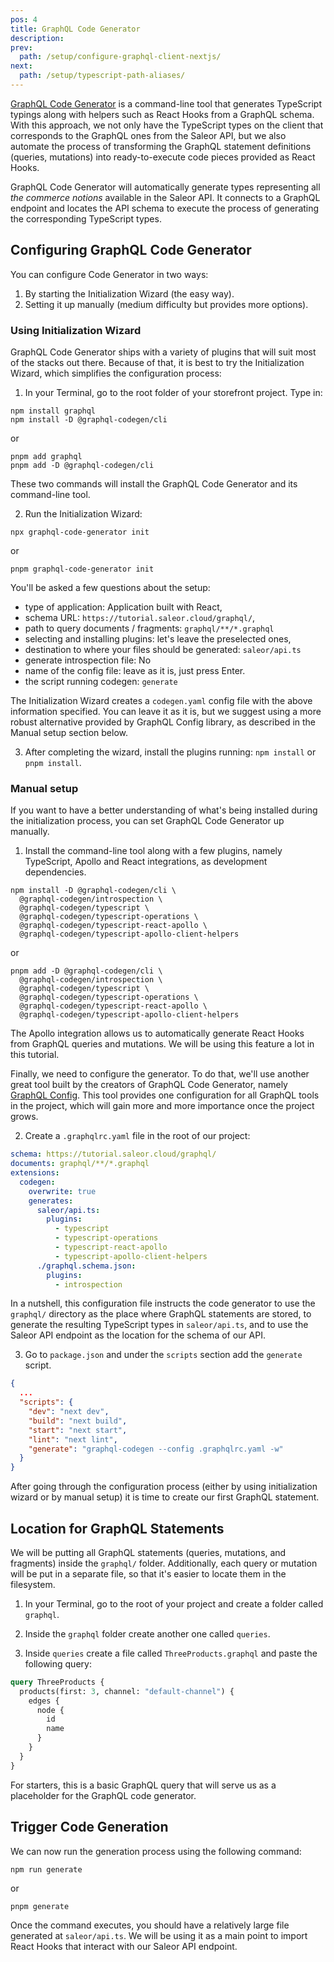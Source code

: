 ```yaml
---
pos: 4
title: GraphQL Code Generator
description:
prev:
  path: /setup/configure-graphql-client-nextjs/
next:
  path: /setup/typescript-path-aliases/
---
```


[GraphQL Code Generator](https://www.graphql-code-generator.com/) is a command-line tool that generates TypeScript typings along with helpers such as React Hooks from a GraphQL schema. With this approach, we not only have the TypeScript types on the client that corresponds to the GraphQL ones from the Saleor API, but we also automate the process of transforming the GraphQL statement definitions (queries, mutations) into ready-to-execute code pieces provided as React Hooks.

GraphQL Code Generator will automatically generate types representing all _the commerce notions_ available in the Saleor API. It connects to a GraphQL endpoint and locates the API schema to execute the process of generating the corresponding TypeScript types.

## Configuring GraphQL Code Generator

You can configure Code Generator in two ways:

1. By starting the Initialization Wizard (the easy way).
2. Setting it up manually (medium difficulty but provides more options).

### Using Initialization Wizard

GraphQL Code Generator ships with a variety of plugins that will suit most of the stacks out there. Because of that, it is best to try the Initialization Wizard, which simplifies the configuration process:

1. In your Terminal, go to the root folder of your storefront project. Type in:

```
npm install graphql
npm install -D @graphql-codegen/cli
```

or

```
pnpm add graphql
pnpm add -D @graphql-codegen/cli
```

These two commands will install the GraphQL Code Generator and its command-line tool.

2. Run the Initialization Wizard:

```
npx graphql-code-generator init
```

or

```
pnpm graphql-code-generator init
```

You'll be asked a few questions about the setup:

- type of application: Application built with React,
- schema URL: `https://tutorial.saleor.cloud/graphql/`,
- path to query documents / fragments: `graphql/**/*.graphql`
- selecting and installing plugins: let's leave the preselected ones,
- destination to where your files should be generated: `saleor/api.ts`
- generate introspection file: No
- name of the config file: leave as it is, just press Enter.
- the script running codegen: `generate`

The Initialization Wizard creates a `codegen.yaml` config file with the above information specified. You can leave it as it is, but we suggest using a more robust alternative provided by GraphQL Config library, as described in the Manual setup section below.

3. After completing the wizard, install the plugins running: `npm install` or `pnpm install`.

### Manual setup

If you want to have a better understanding of what's being installed during the initialization process, you can set GraphQL Code Generator up manually.

1. Install the command-line tool along with a few plugins, namely TypeScript, Apollo and React integrations, as development dependencies.

```
npm install -D @graphql-codegen/cli \
  @graphql-codegen/introspection \
  @graphql-codegen/typescript \
  @graphql-codegen/typescript-operations \
  @graphql-codegen/typescript-react-apollo \
  @graphql-codegen/typescript-apollo-client-helpers
```

or

```
pnpm add -D @graphql-codegen/cli \
  @graphql-codegen/introspection \
  @graphql-codegen/typescript \
  @graphql-codegen/typescript-operations \
  @graphql-codegen/typescript-react-apollo \
  @graphql-codegen/typescript-apollo-client-helpers
```

The Apollo integration allows us to automatically generate React Hooks from GraphQL queries and mutations. We will be using this feature a lot in this tutorial.

Finally, we need to configure the generator. To do that, we'll use another great tool built by the creators of GraphQL Code Generator, namely [GraphQL Config](https://www.graphql-config.com/). This tool provides one configuration for all GraphQL tools in the project, which will gain more and more importance once the project grows.

2. Create a `.graphqlrc.yaml` file in the root of our project:

```yaml
schema: https://tutorial.saleor.cloud/graphql/
documents: graphql/**/*.graphql
extensions:
  codegen:
    overwrite: true
    generates:
      saleor/api.ts:
        plugins:
          - typescript
          - typescript-operations
          - typescript-react-apollo
          - typescript-apollo-client-helpers
      ./graphql.schema.json:
        plugins:
          - introspection
```

In a nutshell, this configuration file instructs the code generator to use the `graphql/` directory as the place where GraphQL statements are stored, to generate the resulting TypeScript types in `saleor/api.ts`, and to use the Saleor API endpoint as the location for the schema of our API.

3. Go to `package.json` and under the `scripts` section add the `generate` script.

```json
{
  ...
  "scripts": {
    "dev": "next dev",
    "build": "next build",
    "start": "next start",
    "lint": "next lint",
    "generate": "graphql-codegen --config .graphqlrc.yaml -w"
  }
}
```

After going through the configuration process (either by using initialization wizard or by manual setup) it is time to create our first GraphQL statement.

## Location for GraphQL Statements

We will be putting all GraphQL statements (queries, mutations, and fragments) inside the `graphql/` folder. Additionally, each query or mutation will be put in a separate file, so that it's easier to locate them in the filesystem.

1. In your Terminal, go to the root of your project and create a folder called `graphql`.

2. Inside the `graphql` folder create another one called `queries`.

3. Inside `queries` create a file called `ThreeProducts.graphql` and paste the following query:

```graphql
query ThreeProducts {
  products(first: 3, channel: "default-channel") {
    edges {
      node {
        id
        name
      }
    }
  }
}
```

For starters, this is a basic GraphQL query that will serve us as a placeholder for the GraphQL code generator.

## Trigger Code Generation

We can now run the generation process using the following command:

```
npm run generate
```

or

```
pnpm generate
```

Once the command executes, you should have a relatively large file generated at `saleor/api.ts`. We will be using it as a main point to import React Hooks that interact with our Saleor API endpoint.
